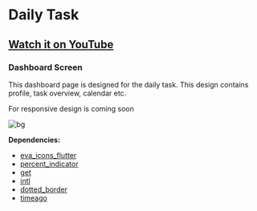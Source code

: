 # Daily Task

## [Watch it on YouTube](https://youtu.be/f8ZStoUqNGM)

### Dashboard Screen

This dashboard page is designed for the daily task. This design contains profile, task overview,  calendar etc.

For responsive design is coming soon

![bg](https://user-images.githubusercontent.com/89120990/143777785-c1923a0a-461b-470e-b734-467e4773ee04.png)




**Dependencies:**

- [eva_icons_flutter](https://pub.dev/packages/eva_icons_flutter)
- [percent_indicator](https://pub.dev/packages/percent_indicator)
- [get](https://pub.dev/packages/get)
- [intl](https://pub.dev/packages/intl)
- [dotted_border](https://pub.dev/packages/dotted_border)
- [timeago](https://pub.dev/packages/timeago)
